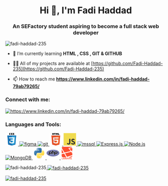 <h1 align="center">Hi 👋, I'm Fadi Haddad</h1>
<h3 align="center">An SEFactory student aspiring to become a full stack web developer</h3>

<p align="left"> <img src="https://komarev.com/ghpvc/?username=fadi-haddad-235&label=Profile%20views&color=0e75b6&style=flat" alt="fadi-haddad-235" /> </p>

- 🌱 I’m currently learning **HTML , CSS , GIT & GITHUB**

- 👨‍💻 All of my projects are available at [https://github.com/Fadi-Haddad-235](https://github.com/Fadi-Haddad-235)

- 📫 How to reach me **https://www.linkedin.com/in/fadi-haddad-79ab79265/**

<h3 align="left">Connect with me:</h3>
<p align="left">
<a href="https://linkedin.com/in/https://www.linkedin.com/in/fadi-haddad-79ab79265/" target="blank"><img align="center" src="https://raw.githubusercontent.com/rahuldkjain/github-profile-readme-generator/master/src/images/icons/Social/linked-in-alt.svg" alt="https://www.linkedin.com/in/fadi-haddad-79ab79265/" height="30" width="40" /></a>
</p>

<h3 align="left">Languages and Tools:</h3>
<p align="left"> <a href="https://www.w3schools.com/css/" target="_blank" rel="noreferrer"> <img src="https://raw.githubusercontent.com/devicons/devicon/master/icons/css3/css3-original-wordmark.svg" alt="css3" width="40" height="40"/> </a> <a href="https://www.figma.com/" target="_blank" rel="noreferrer"> <img src="https://www.vectorlogo.zone/logos/figma/figma-icon.svg" alt="figma" width="40" height="40"/> </a> <a href="https://git-scm.com/" target="_blank" rel="noreferrer"> <img src="https://www.vectorlogo.zone/logos/git-scm/git-scm-icon.svg" alt="git" width="40" height="40"/> </a> <a href="https://www.w3.org/html/" target="_blank" rel="noreferrer"> <img src="https://raw.githubusercontent.com/devicons/devicon/master/icons/html5/html5-original-wordmark.svg" alt="html5" width="40" height="40"/> </a> <a href="https://developer.mozilla.org/en-US/docs/Web/JavaScript" target="_blank" rel="noreferrer"> <img src="https://raw.githubusercontent.com/devicons/devicon/master/icons/javascript/javascript-original.svg" alt="javascript" width="40" height="40"/> </a> 
<a href="https://www.microsoft.com/en-us/sql-server" target="_blank" rel="noreferrer"> <img src="https://upload.wikimedia.org/wikipedia/fr/6/62/MySQL.svg" alt="mssql" width="40" height="40"/> </a>
<a href="https://expressjs.com/" target="_blank" rel="noreferrer"> <img src="https://upload.wikimedia.org/wikipedia/commons/6/64/Expressjs.png" alt="Express.js" width="60" height="40"/> </a>
  <a href="https://nodejs.org/en" target="_blank" rel="noreferrer"> <img src="https://upload.wikimedia.org/wikipedia/commons/thumb/d/d9/Node.js_logo.svg/langfr-1024px-Node.js_logo.svg.png" alt="Node.js" width="60" height="40"/> </a>
    <a href="https://www.mongodb.com/" target="_blank" rel="noreferrer"> <img src="https://upload.wikimedia.org/wikipedia/fr/thumb/4/45/MongoDB-Logo.svg/langfr-1920px-MongoDB-Logo.svg.png" alt="MongoDB" width="147" height="40"/> </a>
<a href="https://www.python.org" target="_blank" rel="noreferrer"> <img src="https://raw.githubusercontent.com/devicons/devicon/master/icons/python/python-original.svg" alt="python" width="40" height="40"/> </a>
  <a href="https://www.php.net" target="_blank" rel="noreferrer"> <img src="https://raw.githubusercontent.com/devicons/devicon/master/icons/php/php-original.svg" alt="php" width="40" height="40"/> </a> <a href="https://laravel.com/" target="_blank" rel="noreferrer"> <img src="https://raw.githubusercontent.com/devicons/devicon/master/icons/laravel/laravel-plain-wordmark.svg" alt="laravel" width="40" height="40"/> </p>

<p><img align="left" src="https://github-readme-stats.vercel.app/api/top-langs?username=fadi-haddad-235&show_icons=true&locale=en&layout=compact" alt="fadi-haddad-235" /></p>

<p>&nbsp;<img align="center" src="https://github-readme-stats.vercel.app/api?username=fadi-haddad-235&show_icons=true&locale=en" alt="fadi-haddad-235" /></p>

<p><img align="center" src="https://github-readme-streak-stats.herokuapp.com/?user=fadi-haddad-235&" alt="fadi-haddad-235" /></p>
